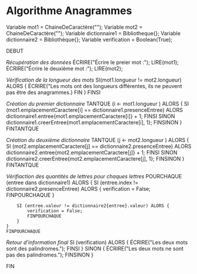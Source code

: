 # Algorithme Anagrammes

Variable mot1 = ChaineDeCaractère("");
Variable mot2 = ChaineDeCaractère("");
Variable dictionnaire1 = Bibliotheque{};
Variable dictionnaire2 = Bibliothèque{};
Variable verification = Boolean(True);

DEBUT

_Récupération des données_
    ÉCRIRE("Écrire le preier mot :");
    LIRE(mot1);
    ÉCRIRE("Écrire le deuxième mot :");
    LIRE(mot2);

_Vérification de la longueur des mots_
    SI(mot1.longueur != mot2.longueur) ALORS {
        ÉCRIRE("Les mots ont des longueurs différentes, ils ne peuvent pas être des anagrammes.)
        FIN
    }
        FINSI

_Création du premier dictionnaire_
    TANTQUE (i <- mot1.longueur ) ALORS {
        SI (mot1.emplacementCaractere[i] == dictionnaire1.presenceEntree) ALORS
            dictionnaire1.entree{mot1.emplacementCaractere[i]} + 1;
            FINSI
        SINON
            dictionnaire1.creerEntree{mot1.emplacementCaractere[i], 1};
            FINSINON
        }
    FINTANTQUE

_Création du deuxième dictionnaire_
    TANTQUE (j <- mot2.longueur ) ALORS {
        SI (mot2.emplacementCaractere[j] == dictionnaire2.presenceEntree) ALORS
            dictionnaire2.entree{mot2.emplacementCaractere[j]} + 1;
            FINSI
        SINON
            dictionnaire2.creerEntree{mot2.emplacementCaractere[j], 1};
            FINSINON
        }
    FINTANTQUE

_Vérifiaction des quantités de lettres pour chaques lettres_
    POURCHAQUE (entree dans dictionnaire1) ALORS {
        SI (entree.index != dictionnaire2.presenceEntree) ALORS {
            verification = False;
            FINPOURCHAQUE
        }

        SI (entree.valeur != dictionnaire2{entree}.valeur) ALORS {
            verification = False;
            FINPOURCHAQUE
        }
    }
    FINPOURCHAQUE

_Retour d'information final_
    SI (verification) ALORS {
        ÉCRIRE("Les deux mots sont des palindromes.");
        FINSI
    }
    SINON {
        ÉCRIRE("Les deux mots ne sont pas des palindromes.");
        FINSINON
    }

FIN